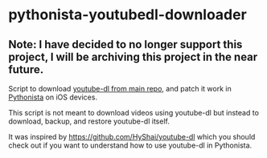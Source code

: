 # pythonista-youtubedl-downloader

## Note: I have decided to no longer support this project, I will be archiving this project in the near future.

Script to download [youtube-dl from main repo](https://github.com/rg3/youtube-dl), and patch it work in [Pythonista](http://omz-software.com/pythonista) on iOS devices.

This script is not meant to download videos using youtube-dl but instead to download, backup, and restore youtube-dl itself.

It was inspired by https://github.com/HyShai/youtube-dl which you should check out if you want to understand how to use youtube-dl in Pythonista.
